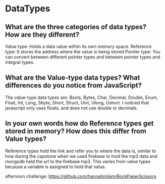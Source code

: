 # DataTypes
## What are the three categories of data types? How are they different?
Value type: Holds a data value within its own memory space.
Reference type: It stores the address where the value is being stored
Pointer type: You can convert between different pointer types and between pointer types and integral types.

## What are the Value-type data types? What differences do you notice from JavaScript?
The value-type data types are: 
Bools, Bytes, Char, Decimal, Double, Enum, Float, Int, Long, Sbyte, Short, Struct, Uint, Ulong, Ushort. I noticed that javascript only uses floats, and does not use double or decimals.


## In your own words how do Reference types get stored in memory? How does this differ from Value types?
Reference types hold the link and refer you to where the data is, similar to how during the capstone when we used firebase to hold the mp3 data and mongodb held the url to the firebase mp3. This varies from value types because a variable is assigned to hold that value.


afternoon challenge: https://github.com/hannahmilam/RockPaperScissors